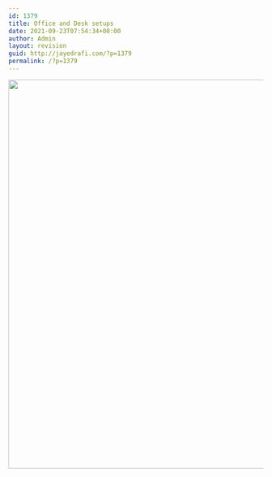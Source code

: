 ```yaml
---
id: 1379
title: Office and Desk setups
date: 2021-09-23T07:54:34+00:00
author: Admin
layout: revision
guid: http://jayedrafi.com/?p=1379
permalink: /?p=1379
---
```

<img width="1024" height="768" src="http://jayedrafi.com/wp-content/uploads/2021/09/mb_gov_office-1024x768.jpg" alt="" loading="lazy" srcset="http://jayedrafi.com/wp-content/uploads/2021/09/mb_gov_office-1024x768.jpg 1024w, http://jayedrafi.com/wp-content/uploads/2021/09/mb_gov_office-300x225.jpg 300w, http://jayedrafi.com/wp-content/uploads/2021/09/mb_gov_office-768x576.jpg 768w, http://jayedrafi.com/wp-content/uploads/2021/09/mb_gov_office-1536x1152.jpg 1536w, http://jayedrafi.com/wp-content/uploads/2021/09/mb_gov_office.jpg 2016w" sizes="(max-width: 1024px) 100vw, 1024px" /> 

>